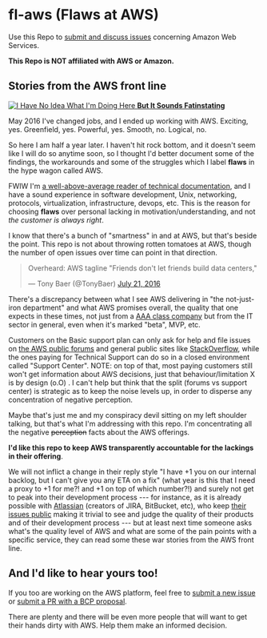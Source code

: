 # fl-aws (Flaws at AWS)

Use this Repo to [submit and discuss issues](https://github.com/andreineculau/fl-aws/issues) concerning Amazon Web Services.

**This Repo is NOT affiliated with AWS or Amazon.**


## Stories from the AWS front line

[![I Have No Idea What I'm Doing Here](http://img.memecdn.com/but-it-sounds-fatinstating_o_1295405.webp) **But It Sounds Fatinstating**](http://www.memecenter.com/fun/1295405/but-it-sounds-fatinstating)

May 2016 I've changed jobs, and I ended up working with AWS. Exciting, yes. Greenfield, yes. Powerful, yes. Smooth, no. Logical, no.

So here I am half a year later. I haven't hit rock bottom, and it doesn't seem like I will do so anytime soon,
so I thought I'd better document some of the findings, the workarounds and some of the struggles which I label **flaws** in the hype wagon called AWS.

FWIW I'm [a well-above-average reader of technical documentation](https://github.com/for-GET/http-decision-diagram),
and I have a sound experience in software development, Unix, networking, protocols, virtualization, infrastructure, devops, etc.
This is the reason for choosing **flaws** over personal lacking in motivation/understanding, and not *the customer is always right*.

I know that there's a bunch of "smartness" in and at AWS, but that's beside the point.
This repo is not about throwing rotten tomatoes at AWS, though the number of open issues over time can point in that direction.

<blockquote class="twitter-tweet"><p>Overheard: AWS tagline &quot;Friends don&#39;t let friends build data centers,&quot;</p>&mdash; Tony Baer (@TonyBaer) <a href="https://twitter.com/TonyBaer/status/756121551104335873">July 21, 2016</a></blockquote>
<script async src="//platform.twitter.com/widgets.js" charset="utf-8"></script>

There's a discrepancy between what I see AWS delivering in "the not-just-iron department" and
what AWS promises overall, the quality that one expects in these times,
not just from a [AAA class company](http://www.managementtoday.co.uk/aws-cloud-amazon-worlds-biggest-company/article/1393101)
but from the IT sector in general, even when it's marked "beta", MVP, etc.

Customers on the Basic support plan can only ask for help and file issues on [the AWS public forums](https://forums.aws.amazon.com/index.jspa)
and general public sites like [StackOverflow](https://stackoverflow.com/), while the ones paying for Technical Support can do so in a closed environment called "Support Center". NOTE: on top of that, most paying customers still won't get information about AWS decisions, just that behaviour/limitation X is by design (o.O) .
I can't help but think that the split (forums vs support center) is strategic as to keep the noise levels up, in order to disperse any concentration of negative perception.

Maybe that's just me and my conspiracy devil sitting on my left shoulder talking, but that's what I'm addressing with this repo. I'm concentrating all the negative ~~perception~~ facts about the AWS offerings.

**I'd like this repo to keep AWS transparently accountable for the lackings in their offering**.

We will not inflict a change in their reply style "I have +1 you on our internal backlog, but I can't give you any ETA on a fix" (what year is this that I need a proxy to +1 for me?! and +1 on top of which number?!) and surely not get to peak into their development process --- for instance, as it is already possible with [Atlassian](https://www.atlassian.com/) (creators of JIRA, BitBucket, etc), who keep [their issues public](https://jira.atlassian.com) making it trivial to see and judge the quality of their products and of their development process --- but at least next time someone asks what's the quality level of AWS and what are some of the pain points with a specific service, they can read some these war stories from the AWS front line.


## And I'd like to hear yours too!

If you too are working on the AWS platform, feel free to [submit a new issue](https://github.com/andreineculau/fl-aws/issues/new) or [submit a PR with a BCP proposal](https://github.com/andreineculau/fl-aws/compare).

There are plenty and there will be even more people that will want to get their hands dirty with AWS. Help them make an informed decision.
